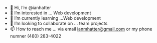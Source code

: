 - 👋 Hi, I’m @ianhatter
- 👀 I’m interested in ... Web development
- 🌱 I’m currently learning ...Web development
- 💞️ I’m looking to collaborate on ... team projects
- 📫 How to reach me ... via email ianmhatter@gmail.com or my phone numner (480) 283-4022

<!---
ianhatter/ianhatter is a ✨ special ✨ repository because its `README.md` (this file) appears on your GitHub profile.
You can click the Preview link to take a look at your changes.
--->
